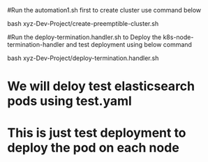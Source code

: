 #Run the automation1.sh first to create cluster use command below


bash xyz-Dev-Project/create-preemptible-cluster.sh



#Run the deploy-termination.handler.sh to Deploy the k8s-node-termination-handler and test deployment using below command

bash xyz-Dev-Project/deploy-termination.handler.sh



# We will deloy test elasticsearch pods using test.yaml
# This is just test deployment to deploy the pod on each node
